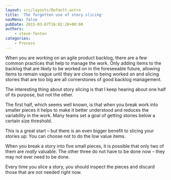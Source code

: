 ```yaml
---
layout: src/layouts/Default.astro
title: 'The forgotten use of story slicing'
navMenu: false
pubDate: 2015-03-07T16:02:28+00:00
authors:
    - steve-fenton
categories:
    - Process
---
```


When you are working on an agile product backlog, there are a few common practices that help to manage the work. Only adding items to the backlog that are likely to be worked on in the foreseeable future, allowing items to remain vague until they are close to being worked on and slicing stories that are too big are all cornerstones of good backlog management.

The interesting thing about story slicing is that I keep hearing about one half of its purpose, but not the other.

The first half, which seems well known, is that when you break work into smaller pieces it helps to make it better understood and reduces the variability in the work. Many teams set a goal of getting stories below a certain size threshold.

This is a great start – but there is an even bigger benefit to slicing your stories up: You can choose not to do the low value items.

When you break a story into five small pieces, it is possible that only two of them are *really* valuable. The other three do not have to be done now – they may not ever need to be done.

Every time you slice a story, you should inspect the pieces and discard those that are not needed right now.